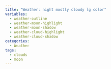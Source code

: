 ```yaml
---
title: "Weather: night mostly cloudy lg color"
variables:
  - weather-outline
  - weather-moon-highlight
  - weather-moon-shadow
  - weather-cloud-highlight
  - weather-cloud-shadow
categories:
  - Weather
tags:
  - clouds
  - moon
---
```

